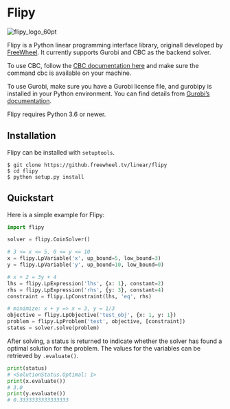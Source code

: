 # Flipy

![flipy_logo_60pt](https://user-images.githubusercontent.com/1311594/73421313-6cea4500-42f3-11ea-9ea7-25a0af70ac4f.png)

Flipy is a Python linear programming interface library, originall developed by [FreeWheel](https://freewheel.com). It currently supports Gurobi and CBC as the backend solver.

To use CBC, follow the [CBC documentation here](https://github.com/coin-or/Cbc#building-from-source) and make sure the command cbc is available on your machine.

To use Gurobi, make sure you have a Gurobi license file, and gurobipy is installed in your Python environment. You can find details from [Gurobi’s documentation](https://www.gurobi.com/documentation/8.1/quickstart_mac/the_gurobi_python_interfac.html).

Flipy requires Python 3.6 or newer.

## Installation

Flipy can be installed with `setuptools`.

```
$ git clone https://github.freewheel.tv/linear/flipy
$ cd flipy
$ python setup.py install
```

## Quickstart

Here is a simple example for Flipy:

```python
import flipy

solver = flipy.CoinSolver()

# 3 <= x <= 5, 0 <= y <= 10
x = flipy.LpVariable('x', up_bound=5, low_bound=3)
y = flipy.LpVariable('y', up_bound=10, low_bound=0)

# x + 2 = 3y + 4
lhs = flipy.LpExpression('lhs', {x: 1}, constant=2)
rhs = flipy.LpExpression('rhs', {y: 3}, constant=4) 
constraint = flipy.LpConstraint(lhs, 'eq', rhs)

# minimize: x + y => x = 3, y = 1/3
objective = flipy.LpObjective('test_obj', {x: 1, y: 1})
problem = flipy.LpProblem('test', objective, [constraint])
status = solver.solve(problem)
```

After solving, a status is returned to indicate whether the solver has found a optimal solution for the problem. The values for the variables can be retrieved by `.evaluate()`.

```python
print(status)
# <SolutionStatus.Optimal: 1>
print(x.evaluate())
# 3.0
print(y.evaluate())
# 0.3333333333333333
```
